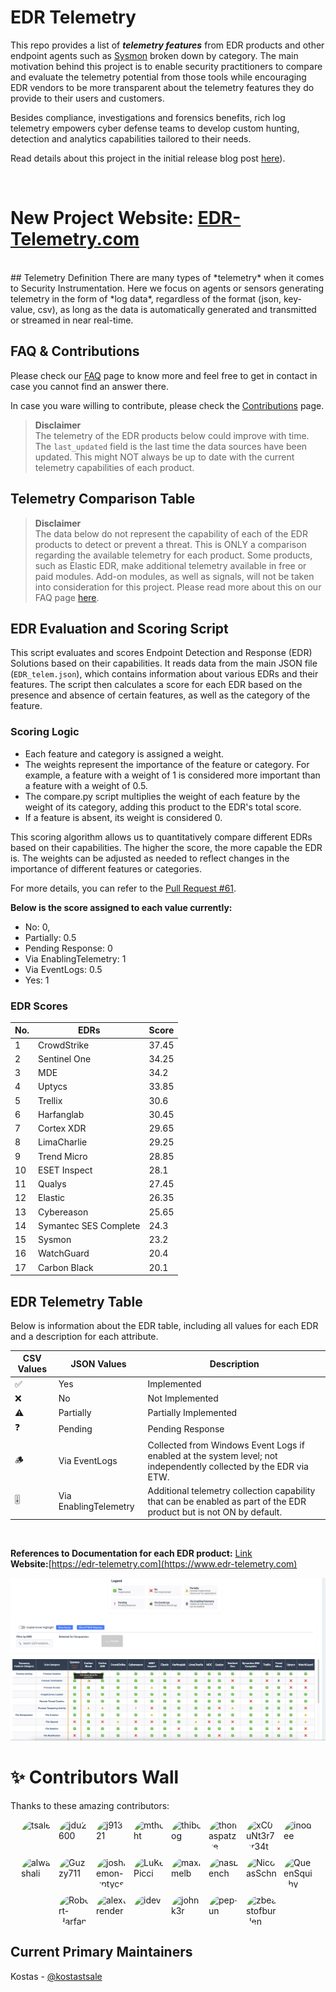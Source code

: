 # EDR Telemetry

This repo provides a list of _**telemetry features**_ from EDR products and other endpoint agents such as [Sysmon](https://learn.microsoft.com/en-us/sysinternals/downloads/sysmon) broken down by category. The main motivation behind this project is to enable security practitioners to compare and evaluate the telemetry potential from those tools while encouraging EDR vendors to be more transparent about the telemetry features they do provide to their users and customers.

Besides compliance, investigations and forensics benefits, rich log telemetry empowers cyber defense teams to develop custom hunting, detection and analytics capabilities tailored to their needs.

Read details about this project in the initial release blog post [here](https://detect.fyi/edr-telemetry-project-a-comprehensive-comparison-d5ed1745384b?sk=b5aade1de1afbabf687620a12aa7a581)). 

<br>

# New Project Website: [**EDR-Telemetry.com**](https://www.edr-telemetry.com)
<br>
## Telemetry Definition
There are many types of *telemetry* when it comes to Security Instrumentation. Here we focus on agents or sensors generating telemetry in the form of *log data*, regardless of the format (json, key-value, csv), as long as the data is automatically generated and transmitted or streamed in near real-time.

## FAQ & Contributions

Please check our [FAQ](https://github.com/tsale/EDR-Telemetry/wiki/FAQ) page to know more and feel free to get in contact in case you cannot find an answer there.

In case you ware willing to contribute, please check the [Contributions](https://github.com/tsale/EDR-Telemetry/wiki#contribution-guidelines) page.

>**Disclaimer**\
The telemetry of the EDR products below could improve with time. The `last_updated` field is the last time the data sources have been updated. This might NOT always be up to date with the current telemetry capabilities of each product.
>

Telemetry Comparison Table
-----------------------------------

>**Disclaimer**\
The data below do not represent the capability of each of the EDR products to detect or prevent a threat. This is ONLY a comparison regarding the available telemetry for each product. Some products, such as Elastic EDR, make additional telemetry available in free or paid modules. Add-on modules, as well as signals, will not be taken into consideration for this project. Please read more about this on our FAQ page [here](https://github.com/tsale/EDR-Telemetry/wiki/FAQ#7-what-is-the-scope-of-the-telemetry-comparison-table-for-edr-products).

<be>

## EDR Evaluation and Scoring Script

This script evaluates and scores Endpoint Detection and Response (EDR) Solutions based on their capabilities. It reads data from the main JSON file (`EDR_telem.json`), which contains information about various EDRs and their features. The script then calculates a score for each EDR based on the presence and absence of certain features, as well as the category of the feature.

### Scoring Logic
- Each feature and category is assigned a weight.
- The weights represent the importance of the feature or category. For example, a feature with a weight of 1 is considered more important than a feature with a weight of 0.5.
- The compare.py script multiplies the weight of each feature by the weight of its category, adding this product to the EDR's total score.
- If a feature is absent, its weight is considered 0.

This scoring algorithm allows us to quantitatively compare different EDRs based on their capabilities. The higher the score, the more capable the EDR is. The weights can be adjusted as needed to reflect changes in the importance of different features or categories.

For more details, you can refer to the [Pull Request #61](https://github.com/tsale/EDR-Telemetry/pull/61).

**Below is the score assigned to each value currently:**

- No: 0,
- Partially: 0.5
- Pending Response: 0
- Via EnablingTelemetry: 1
- Via EventLogs: 0.5
- Yes: 1

### EDR Scores

| **No.** | **EDRs**              | **Score** |
|---------|-----------------------|-----------|
| 1       | CrowdStrike                 | 37.45       |
| 2       | Sentinel One                 | 34.25       |
| 3       | MDE                 | 34.2       |
| 4       | Uptycs                 | 33.85       |
| 5       | Trellix                 | 30.6       |
| 6       | Harfanglab                 | 30.45       |
| 7       | Cortex XDR                 | 29.65       |
| 8       | LimaCharlie                 | 29.25       |
| 9       | Trend Micro                 | 28.85       |
| 10       | ESET Inspect                 | 28.1       |
| 11       | Qualys                 | 27.45       |
| 12       | Elastic                 | 26.35       |
| 13       | Cybereason                 | 25.65       |
| 14       | Symantec SES Complete                 | 24.3       |
| 15       | Sysmon                 | 23.2       |
| 16       | WatchGuard                 | 20.4       |
| 17       | Carbon Black                 | 20.1       |


## EDR Telemetry Table
Below is information about the EDR table, including all values for each EDR and a description for each attribute.
<br>

| CSV Values 	| JSON Values               	| Description
|-------	|-----------------------	|-----------------------
| ✅     	| Yes           	        | Implemented
| ❌     	| No       	                | Not Implemented
| ⚠️     	| Partially	                | Partially Implemented
| ❓     	| Pending                	| Pending Response
| 🪵     	| Via EventLogs           	| Collected from Windows Event Logs if enabled at the system level; not independently collected by the EDR via ETW.
| 🎚️     	| Via EnablingTelemetry         	| Additional telemetry collection capability that can be enabled as part of the EDR product but is not ON by default.
<br>

**References to Documentation for each EDR product:** [Link](https://github.com/tsale/EDR-Telemetry/wiki#product-documentation-references) \
**Website:**[https://edr-telemetry.com](https://www.edr-telemetry.com)


![Alt text](./images/edr-telemetry_website_screenshot.png)



# ✨ Contributors Wall

Thanks to these amazing contributors:

<p align="center">
<div style="display: flex; flex-wrap: wrap; justify-content: center; gap: 10px;">

  <a href="https://github.com/tsale" target="_blank" style="text-decoration: none;">
    <img src="https://avatars.githubusercontent.com/u/25332397?v=4" alt="tsale" width="50" height="50" style="border-radius: 50%; display: block; margin: 0;" />
  </a>
  <a href="https://github.com/jdu2600" target="_blank" style="text-decoration: none;">
    <img src="https://avatars.githubusercontent.com/u/53329154?v=4" alt="jdu2600" width="50" height="50" style="border-radius: 50%; display: block; margin: 0;" />
  </a>
  <a href="https://github.com/j91321" target="_blank" style="text-decoration: none;">
    <img src="https://avatars.githubusercontent.com/u/10012872?v=4" alt="j91321" width="50" height="50" style="border-radius: 50%; display: block; margin: 0;" />
  </a>
  <a href="https://github.com/mthcht" target="_blank" style="text-decoration: none;">
    <img src="https://avatars.githubusercontent.com/u/75267080?v=4" alt="mthcht" width="50" height="50" style="border-radius: 50%; display: block; margin: 0;" />
  </a>
  <a href="https://github.com/thiboog" target="_blank" style="text-decoration: none;">
    <img src="https://avatars.githubusercontent.com/u/63599089?v=4" alt="thiboog" width="50" height="50" style="border-radius: 50%; display: block; margin: 0;" />
  </a>
  <a href="https://github.com/thomaspatzke" target="_blank" style="text-decoration: none;">
    <img src="https://avatars.githubusercontent.com/u/1845601?v=4" alt="thomaspatzke" width="50" height="50" style="border-radius: 50%; display: block; margin: 0;" />
  </a>
  <a href="https://github.com/xC0uNt3r7hr34t" target="_blank" style="text-decoration: none;">
    <img src="https://avatars.githubusercontent.com/u/61033168?v=4" alt="xC0uNt3r7hr34t" width="50" height="50" style="border-radius: 50%; display: block; margin: 0;" />
  </a>
  <a href="https://github.com/inodee" target="_blank" style="text-decoration: none;">
    <img src="https://avatars.githubusercontent.com/u/14159692?v=4" alt="inodee" width="50" height="50" style="border-radius: 50%; display: block; margin: 0;" />
  </a>
  <a href="https://github.com/alwashali" target="_blank" style="text-decoration: none;">
    <img src="https://avatars.githubusercontent.com/u/22593441?v=4" alt="alwashali" width="50" height="50" style="border-radius: 50%; display: block; margin: 0;" />
  </a>
  <a href="https://github.com/Guzzy711" target="_blank" style="text-decoration: none;">
    <img src="https://avatars.githubusercontent.com/u/27682662?v=4" alt="Guzzy711" width="50" height="50" style="border-radius: 50%; display: block; margin: 0;" />
  </a>
  <a href="https://github.com/joshlemon-uptycs" target="_blank" style="text-decoration: none;">
    <img src="https://avatars.githubusercontent.com/u/116134008?v=4" alt="joshlemon-uptycs" width="50" height="50" style="border-radius: 50%; display: block; margin: 0;" />
  </a>
  <a href="https://github.com/LuKePicci" target="_blank" style="text-decoration: none;">
    <img src="https://avatars.githubusercontent.com/u/8722358?v=4" alt="LuKePicci" width="50" height="50" style="border-radius: 50%; display: block; margin: 0;" />
  </a>
  <a href="https://github.com/maximelb" target="_blank" style="text-decoration: none;">
    <img src="https://avatars.githubusercontent.com/u/15742543?v=4" alt="maximelb" width="50" height="50" style="border-radius: 50%; display: block; margin: 0;" />
  </a>
  <a href="https://github.com/nasbench" target="_blank" style="text-decoration: none;">
    <img src="https://avatars.githubusercontent.com/u/8741929?v=4" alt="nasbench" width="50" height="50" style="border-radius: 50%; display: block; margin: 0;" />
  </a>
  <a href="https://github.com/NicolasSchn" target="_blank" style="text-decoration: none;">
    <img src="https://avatars.githubusercontent.com/u/33519397?v=4" alt="NicolasSchn" width="50" height="50" style="border-radius: 50%; display: block; margin: 0;" />
  </a>
  <a href="https://github.com/QueenSquishy" target="_blank" style="text-decoration: none;">
    <img src="https://avatars.githubusercontent.com/u/113638057?v=4" alt="QueenSquishy" width="50" height="50" style="border-radius: 50%; display: block; margin: 0;" />
  </a>
  <a href="https://github.com/Robert-HarfangLab" target="_blank" style="text-decoration: none;">
    <img src="https://avatars.githubusercontent.com/u/157394511?v=4" alt="Robert-HarfangLab" width="50" height="50" style="border-radius: 50%; display: block; margin: 0;" />
  </a>
  <a href="https://github.com/alextrender" target="_blank" style="text-decoration: none;">
    <img src="https://avatars.githubusercontent.com/u/60626919?v=4" alt="alextrender" width="50" height="50" style="border-radius: 50%; display: block; margin: 0;" />
  </a>
  <a href="https://github.com/idev" target="_blank" style="text-decoration: none;">
    <img src="https://avatars.githubusercontent.com/u/76164?v=4" alt="idev" width="50" height="50" style="border-radius: 50%; display: block; margin: 0;" />
  </a>
  <a href="https://github.com/johnk3r" target="_blank" style="text-decoration: none;">
    <img src="https://avatars.githubusercontent.com/u/6247648?v=4" alt="johnk3r" width="50" height="50" style="border-radius: 50%; display: block; margin: 0;" />
  </a>
  <a href="https://github.com/pep-un" target="_blank" style="text-decoration: none;">
    <img src="https://avatars.githubusercontent.com/u/8629097?v=4" alt="pep-un" width="50" height="50" style="border-radius: 50%; display: block; margin: 0;" />
  </a>
  <a href="https://github.com/zbeastofburden" target="_blank" style="text-decoration: none;">
    <img src="https://avatars.githubusercontent.com/u/106751557?v=4" alt="zbeastofburden" width="50" height="50" style="border-radius: 50%; display: block; margin: 0;" />
  </a>
</div>
</p>

## Current Primary Maintainers
Kostas - [@kostastsale](https://twitter.com/Kostastsale)
